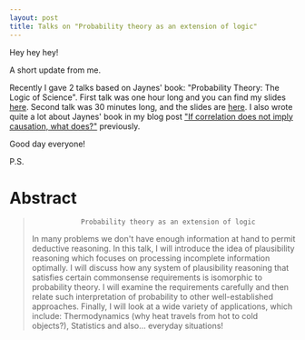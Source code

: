 ```yaml
---
layout: post
title: Talks on "Probability theory as an extension of logic"
---
```


Hey hey hey!

A short update from me.

Recently I gave 2 talks based on Jaynes' book: "Probability Theory: The Logic
of Science". First talk was one hour long and you can find my slides
[here][slides]. Second talk was 30 minutes long, and the slides are
[here][30slides]. I also wrote quite a lot about Jaynes' book in my
blog post ["If correlation does not imply causation, what does?"][corr]
previously.

Good day everyone!

P.S.

# Abstract

>                 Probability theory as an extension of logic
>
> In many problems we don't have enough information at hand to permit deductive
> reasoning. In this talk, I will introduce the idea of plausibility reasoning
> which focuses on processing incomplete information optimally. I will discuss
> how any system of plausibility reasoning that satisfies certain commonsense
> requirements is isomorphic to probability theory. I will examine the
> requirements carefully and then relate such interpretation of probability to
> other well-established approaches. Finally, I will look at a wide variety of
> applications, which include: Thermodynamics (why heat travels from hot to cold
> objects?), Statistics and also... everyday situations!

[slides]: /slides/bayes.html
[30slides]: /slides/30bayes.html
[corr]: http://afiodorov.github.io/rationality/2015/08/06/correlation/
